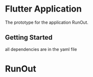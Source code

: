# Flutter Application

The prototype for the application RunOut.

## Getting Started
all dependencies are in the yaml file
# RunOut

